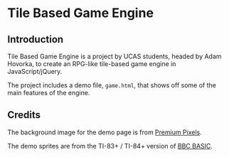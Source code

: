 Tile Based Game Engine
======================


Introduction
------------

Tile Based Game Engine  is a project  by UCAS students,  headed by Adam Hovorka,
to create an RPG-like tile-based game engine in JavaScript/jQuery.

The project includes a demo file,  `game.html`,  that shows off some of the main
features of the engine.


Credits
-------

The background image for the demo page is from [Premium Pixels][premium].

The demo sprites are from the TI-83+ / TI-84+ version of [BBC BASIC][sprites].

[premium]: http://www.premiumpixels.com/
[sprites]: http://www.benryves.com/products/bbcbasic